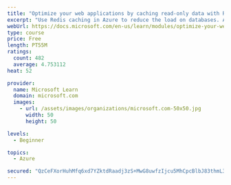```yaml
---
title: "Optimize your web applications by caching read-only data with Redis"
excerpt: "Use Redis caching in Azure to reduce the load on databases. Apply different caching architectures to support larger loads in distributed and high-volume environments."
webUrl: https://docs.microsoft.com/en-us/learn/modules/optimize-your-web-apps-with-redis/
type: course
price: Free
length: PT55M
ratings:
  count: 482
  average: 4.753112
heat: 52

provider:
  name: Microsoft Learn
  domain: microsoft.com
  images:
    - url: /assets/images/organizations/microsoft.com-50x50.jpg
      width: 50
      height: 50

levels:
  - Beginner

topics:
  - Azure

secured: "QzCeFXorHuhMfq6xd7YZktdRaadj3zS+MwG8uwfzIjcu5MhCpcBlbJ83thmL3FQ+eF6ccz4lCkozJegA4xyTLU00/ChqtF7wF1d96W4O9KDba82pd8MSegZTZfMCboHrkkqn2vxWMQwJvtZLvjhsryE9rP+eL1m1760ZZh2Zr1r46HPeuYPlbkxC5m5d5IoqMR585RHx3eu9t9q/DZbcO7gJIQp0gsC0NiKI+a8Nn/8Qbv/8gGG91wc60TC5jJSlx+7T9dSG1ZQa3xIrRxxg+BHhwSuW2c299OTlsoWbbOlR+qa5oKa4p21iEJ+U4gyqyLYIkES1OUVYh4ElCkKCkM6cWjLQDjr1LbhYdPDh5wvNqg26VOmdBjBsB2/0XnW3rdSyx/TvxXZCM6F/qOH98XOPYc/E9EMsI/oqjRNrsbI=;fC+oDBmGQOaVNGLC/umj1Q=="
---
```


